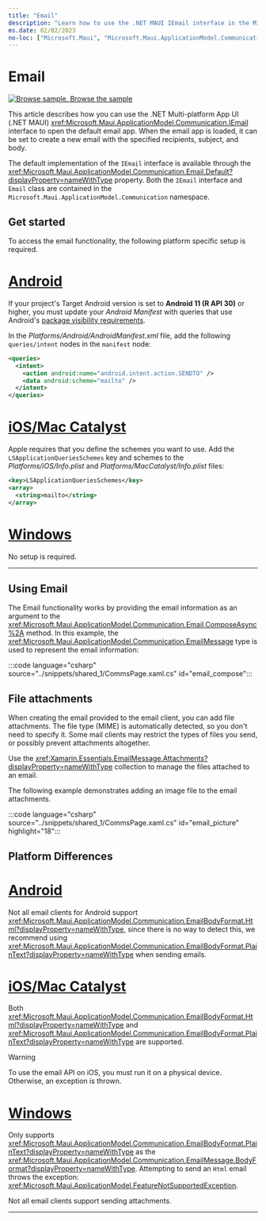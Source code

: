 ```yaml
---
title: "Email"
description: "Learn how to use the .NET MAUI IEmail interface in the Microsoft.Maui.ApplicationModel.Communication namespace to open the default email application. The subject, body, and recipients of an email can be set."
ms.date: 02/02/2023
no-loc: ["Microsoft.Maui", "Microsoft.Maui.ApplicationModel.Communication"]
---
```


# Email

[![Browse sample.](~/media/code-sample.png) Browse the sample](/samples/dotnet/maui-samples/platformintegration-essentials)

This article describes how you can use the .NET Multi-platform App UI (.NET MAUI) <xref:Microsoft.Maui.ApplicationModel.Communication.IEmail> interface to open the default email app. When the email app is loaded, it can be set to create a new email with the specified recipients, subject, and body.

The default implementation of the `IEmail` interface is available through the <xref:Microsoft.Maui.ApplicationModel.Communication.Email.Default?displayProperty=nameWithType> property. Both the `IEmail` interface and `Email` class are contained in the `Microsoft.Maui.ApplicationModel.Communication` namespace.

## Get started

To access the email functionality, the following platform specific setup is required.

<!-- markdownlint-disable MD025 -->
# [Android](#tab/android)

If your project's Target Android version is set to **Android 11 (R API 30)** or higher, you must update your _Android Manifest_ with queries that use Android's [package visibility requirements](https://developer.android.com/preview/privacy/package-visibility).

In the _Platforms/Android/AndroidManifest.xml_ file, add the following `queries/intent` nodes in the `manifest` node:

```xml
<queries>
  <intent>
    <action android:name="android.intent.action.SENDTO" />
    <data android:scheme="mailto" />
  </intent>
</queries>
```

# [iOS/Mac Catalyst](#tab/macios)

Apple requires that you define the schemes you want to use. Add the `LSApplicationQueriesSchemes` key and schemes to the _Platforms/iOS/Info.plist_ and _Platforms/MacCatalyst/Info.plist_ files:

```xml
<key>LSApplicationQueriesSchemes</key>
<array>
  <string>mailto</string>
</array>
```

# [Windows](#tab/windows)

No setup is required.

-----
<!-- markdownlint-enable MD025 -->

## Using Email

The Email functionality works by providing the email information as an argument to the <xref:Microsoft.Maui.ApplicationModel.Communication.Email.ComposeAsync%2A> method. In this example, the <xref:Microsoft.Maui.ApplicationModel.Communication.EmailMessage> type is used to represent the email information:

:::code language="csharp" source="../snippets/shared_1/CommsPage.xaml.cs" id="email_compose":::

## File attachments

When creating the email provided to the email client, you can add file attachments. The file type (MIME) is automatically detected, so you don't need to specify it. Some mail clients may restrict the types of files you send, or possibly prevent attachments altogether.

Use the <xref:Xamarin.Essentials.EmailMessage.Attachments?displayProperty=nameWithType> collection to manage the files attached to an email.

The following example demonstrates adding an image file to the email attachments.

:::code language="csharp" source="../snippets/shared_1/CommsPage.xaml.cs" id="email_picture" highlight="18":::

<!-- markdownlint-disable MD025 -->
<!-- markdownlint-disable MD024 -->
## Platform Differences

# [Android](#tab/android)

Not all email clients for Android support <xref:Microsoft.Maui.ApplicationModel.Communication.EmailBodyFormat.Html?displayProperty=nameWithType>, since there is no way to detect this, we recommend using <xref:Microsoft.Maui.ApplicationModel.Communication.EmailBodyFormat.PlainText?displayProperty=nameWithType> when sending emails.

# [iOS/Mac Catalyst](#tab/macios)

Both <xref:Microsoft.Maui.ApplicationModel.Communication.EmailBodyFormat.Html?displayProperty=nameWithType> and <xref:Microsoft.Maui.ApplicationModel.Communication.EmailBodyFormat.PlainText?displayProperty=nameWithType> are supported.

> [!WARNING]
> To use the email API on iOS, you must run it on a physical device. Otherwise, an exception is thrown.

# [Windows](#tab/windows)

Only supports <xref:Microsoft.Maui.ApplicationModel.Communication.EmailBodyFormat.PlainText?displayProperty=nameWithType> as the <xref:Microsoft.Maui.ApplicationModel.Communication.EmailMessage.BodyFormat?displayProperty=nameWithType>. Attempting to send an `Html` email throws the exception: <xref:Microsoft.Maui.ApplicationModel.FeatureNotSupportedException>.

Not all email clients support sending attachments. <!-- For more information, see [Sending emails](/windows/uwp/contacts-and-calendar/sending-email).-->

-----
<!-- markdownlint-enable MD024 -->
<!-- markdownlint-enable MD025 -->
